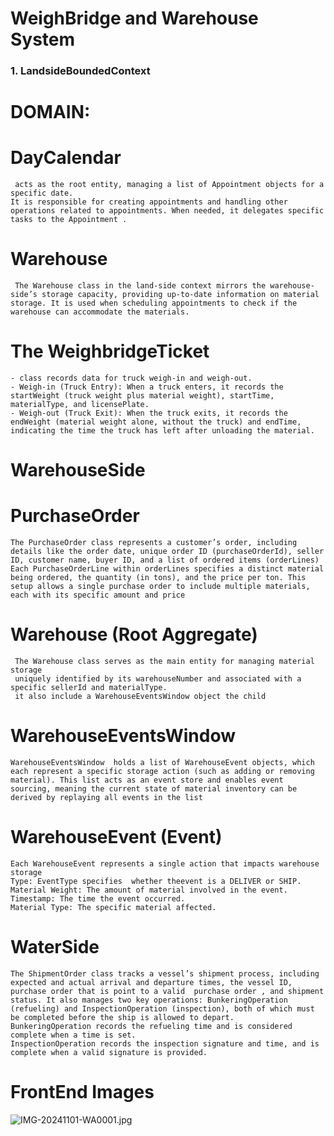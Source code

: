 # WeighBridge and Warehouse System



### 1. **LandsideBoundedContext**
# DOMAIN:

# DayCalendar 
     acts as the root entity, managing a list of Appointment objects for a specific date.
    It is responsible for creating appointments and handling other operations related to appointments. When needed, it delegates specific tasks to the Appointment .

# Warehouse 
     The Warehouse class in the land-side context mirrors the warehouse-side’s storage capacity, providing up-to-date information on material storage. It is used when scheduling appointments to check if the warehouse can accommodate the materials.


# The WeighbridgeTicket
    - class records data for truck weigh-in and weigh-out.
    - Weigh-in (Truck Entry): When a truck enters, it records the startWeight (truck weight plus material weight), startTime, materialType, and licensePlate.
    - Weigh-out (Truck Exit): When the truck exits, it records the endWeight (material weight alone, without the truck) and endTime, indicating the time the truck has left after unloading the material.


#####
# WarehouseSide 

# PurchaseOrder
    The PurchaseOrder class represents a customer’s order, including details like the order date, unique order ID (purchaseOrderId), seller ID, customer name, buyer ID, and a list of ordered items (orderLines)
    Each PurchaseOrderLine within orderLines specifies a distinct material being ordered, the quantity (in tons), and the price per ton. This setup allows a single purchase order to include multiple materials, each with its specific amount and price

# Warehouse (Root Aggregate)
     The Warehouse class serves as the main entity for managing material storage 
     uniquely identified by its warehouseNumber and associated with a specific sellerId and materialType.
     it also include a WarehouseEventsWindow object the child 

# WarehouseEventsWindow 
    WarehouseEventsWindow  holds a list of WarehouseEvent objects, which each represent a specific storage action (such as adding or removing material). This list acts as an event store and enables event sourcing, meaning the current state of material inventory can be derived by replaying all events in the list
    

# WarehouseEvent (Event)
    Each WarehouseEvent represents a single action that impacts warehouse storage
    Type: EventType specifies  whether theevent is a DELIVER or SHIP.
    Material Weight: The amount of material involved in the event.
    Timestamp: The time the event occurred.
    Material Type: The specific material affected.


#####

# WaterSide
    
    The ShipmentOrder class tracks a vessel’s shipment process, including expected and actual arrival and departure times, the vessel ID, purchase order that is point to a valid  purchase order , and shipment status. It also manages two key operations: BunkeringOperation (refueling) and InspectionOperation (inspection), both of which must be completed before the ship is allowed to depart.
    BunkeringOperation records the refueling time and is considered complete when a time is set.
    InspectionOperation records the inspection signature and time, and is complete when a valid signature is provided.







# FrontEnd Images
    


![IMG-20241101-WA0001.jpg](..%2F..%2FOneDrive%2FDocuments%2FIMG-20241101-WA0001.jpg)



    
    